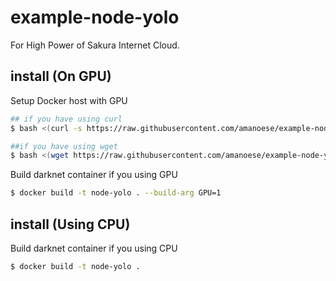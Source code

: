 example-node-yolo
===

For High Power of Sakura Internet Cloud.

## install (On GPU)

Setup Docker host with GPU

```bash
## if you have using curl 
$ bash <(curl -s https://raw.githubusercontent.com/amanoese/example-node-yolo/master/install)

##if you have using wget 
$ bash <(wget https://raw.githubusercontent.com/amanoese/example-node-yolo/master/install -nv -O-)
```

Build darknet container if you using GPU
```bash
$ docker build -t node-yolo . --build-arg GPU=1
```

## install (Using CPU)

Build darknet container if you using CPU
```bash
$ docker build -t node-yolo .
```
